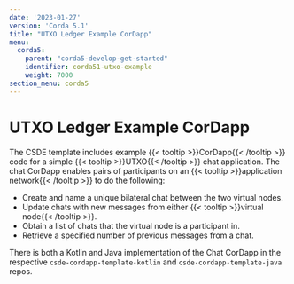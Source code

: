 ```yaml
---
date: '2023-01-27'
version: 'Corda 5.1'
title: "UTXO Ledger Example CorDapp"
menu:
  corda5:
    parent: "corda5-develop-get-started"
    identifier: corda51-utxo-example
    weight: 7000
section_menu: corda5
---
```

# UTXO Ledger Example CorDapp
The CSDE template includes example {{< tooltip >}}CorDapp{{< /tooltip >}} code for a simple {{< tooltip >}}UTXO{{< /tooltip >}} chat application. The chat CorDapp enables pairs of participants on an {{< tooltip >}}application network{{< /tooltip >}} to do the following:

* Create and name a unique bilateral chat between the two virtual nodes.
* Update chats with new messages from either {{< tooltip >}}virtual node{{< /tooltip >}}.
* Obtain a list of chats that the virtual node is a participant in.
* Retrieve a specified number of previous messages from a chat.

There is both a Kotlin and Java implementation of the Chat CorDapp in the respective `csde-cordapp-template-kotlin` and `csde-cordapp-template-java` repos.
